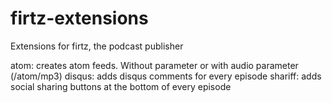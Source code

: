 # firtz-extensions
Extensions for firtz, the podcast publisher

atom: creates atom feeds. Without parameter or with audio parameter (/atom/mp3)
disqus: adds disqus comments for every episode
shariff: adds social sharing buttons at the bottom of every episode
